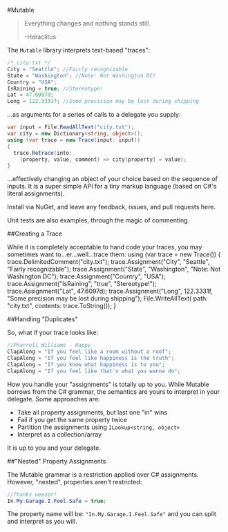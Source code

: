 #Mutable

> Everything changes and nothing stands still.
>
> -Heraclitus

The `Mutable` library interprets text-based "traces":

```csharp
/* city.txt */
City = "Seattle"; //Fairly recognizable
State = "Washington"; //Note: Not Washington DC!
Country = "USA"; 
IsRaining = true; //Stereotype!
Lat = 47.6097d;
Long = 122.3331f; //Some precision may be lost during shipping
```

...as arguments for a series of calls to a delegate you supply: 

```csharp
var input = File.ReadAllText("city.txt");
var city = new Dictionary<string, object>();
using (var trace = new Trace(input: input))
{
  trace.Retrace(into: 
    (property, value, comment) => city[property] = value);
}
```

...effectively changing an object of your choice based on the sequence of inputs. It is a super simple API for a tiny markup language (based on C#'s literal assignments).

Install via NuGet, and leave any feedback, issues, and pull requests here.

Unit tests are also examples, through the magic of commenting.

##Creating a Trace

While it is completely acceptable to hand code your traces, you may sometimes want to...er...well...trace them:
using (var trace = new Trace())
{
  trace.DelimitedComment("city.txt");
  trace.Assignment("City", "Seattle", "Fairly recognizable");
  trace.Assignment("State", "Washington", "Note: Not Washington DC");
  trace.Assignment("Country", "USA"); 
  trace.Assignment("IsRaining", "true", "Stereotype!");
  trace.Assignment("Lat", 47.6097d);
  trace.Assignment("Long", 122.3331f, "Some precision may be lost during shipping");
  File.WriteAllText(
    path: "city.txt",
    contents: trace.ToString());
}

##Handling "Duplicates"

So, what if your trace looks like:

```csharp
//Pharrell Williams - Happy
ClapAlong = "If you feel like a room without a roof";
ClapAlong = "If you feel like happiness is the truth";
ClapAlong = "If you know what happiness is to you";
ClapAlong = "If you feel like that's what you wanna do";
```

How you handle your "assignments" is totally up to you. While Mutable borrows from the C# grammar, the semantics are yours to interpret in your delegate. Some approaches are:

 - Take all property assignments, but last one "in" wins
 - Fail if you get the same property twice
 - Partition the assignments using `ILookup<string, object>`
 - Interpret as a collection/array
  
 It is up to you and your delegate. 

##"Nested" Property Assignments

The Mutable grammar is a restriction applied over C# assignments. However, "nested", properties aren't restricted:

```csharp
//Thanks weezer!
In.My.Garage.I.Feel.Safe = true;
```

The property name will be: `"In.My.Garage.I.Feel.Safe"` and you can split and interpret as you will.



